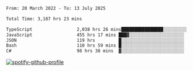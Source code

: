 <!--START_SECTION:waka-->

```txt
From: 20 March 2022 - To: 13 July 2025

Total Time: 3,187 hrs 23 mins

TypeScript                 2,038 hrs 26 mins████████████████░░░░░░░░░   63.95 %
JavaScript                 455 hrs 17 mins ███▓░░░░░░░░░░░░░░░░░░░░░   14.28 %
JSON                       119 hrs         █░░░░░░░░░░░░░░░░░░░░░░░░   03.73 %
Bash                       110 hrs 59 mins █░░░░░░░░░░░░░░░░░░░░░░░░   03.48 %
C#                         98 hrs 38 mins  ▓░░░░░░░░░░░░░░░░░░░░░░░░   03.09 %
```

<!--END_SECTION:waka-->
[![spotify-github-profile](https://spotify-github-profile.vercel.app/api/view?uid=c00zprrvy9xiloa9qnco3hmng&cover_image=true&theme=novatorem&show_offline=false&background_color=121212&bar_color=53b14f&bar_color_cover=false)](https://spotify-github-profile.vercel.app/api/view?uid=c00zprrvy9xiloa9qnco3hmng&redirect=true)



